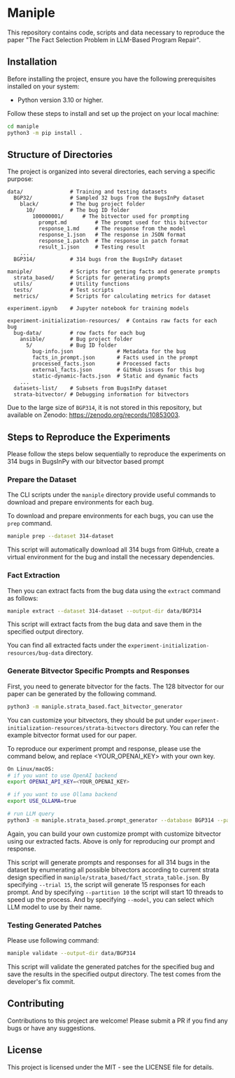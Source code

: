 # Maniple

This repository contains code, scripts and data necessary to reproduce the paper "The Fact Selection Problem in LLM-Based Program Repair".

## Installation

Before installing the project, ensure you have the following prerequisites installed on your system:

- Python version 3.10 or higher.

Follow these steps to install and set up the project on your local machine:

```sh
cd maniple
python3 -m pip install .
```

## Structure of Directories

The project is organized into several directories, each serving a specific purpose:

```plaintext
data/               # Training and testing datasets
  BGP32/            # Sampled 32 bugs from the BugsInPy dataset
    black/          # The bug project folder
      10/           # The bug ID folder
        100000001/      # The bitvector used for prompting
          prompt.md         # The prompt used for this bitvector
          response_1.md     # The response from the model
          response_1.json   # The response in JSON format
          response_1.patch  # The response in patch format
          result_1.json     # Testing result
    ...
  BGP314/           # 314 bugs from the BugsInPy dataset

maniple/            # Scripts for getting facts and generate prompts
  strata_based/     # Scripts for generating prompts
  utils/            # Utility functions
  tests/            # Test scripts
  metrics/          # Scripts for calculating metrics for dataset

experiment.ipynb    # Jupyter notebook for training models

experiment-initialization-resources/  # Contains raw facts for each bug
  bug-data/         # row facts for each bug
    ansible/        # Bug project folder
      5/            # Bug ID folder
        bug-info.json              # Metadata for the bug
        facts_in_prompt.json       # Facts used in the prompt
        processed_facts.json       # Processed facts
        external_facts.json        # GitHub issues for this bug
        static-dynamic-facts.json  # Static and dynamic facts
    ...
  datasets-list/    # Subsets from BugsInPy dataset
  strata-bitvector/ # Debugging information for bitvectors
```

Due to the large size of `BGP314`, it is not stored in this repository, but available on Zenodo: https://zenodo.org/records/10853003.

## Steps to Reproduce the Experiments

Please follow the steps below sequentially to reproduce the experiments on 314 bugs in BugsInPy with our bitvector based prompt

### Prepare the Dataset

The CLI scripts under the `maniple` directory provide useful commands to download and prepare environments for each bug.

To download and prepare environments for each bugs, you can use the `prep` command.

```sh
maniple prep --dataset 314-dataset
```

This script will automatically download all 314 bugs from GitHub, create a virtual environment for the bug and install the necessary dependencies.

### Fact Extraction

Then you can extract facts from the bug data using the `extract` command as follows:

```sh
maniple extract --dataset 314-dataset --output-dir data/BGP314
```

This script will extract facts from the bug data and save them in the specified output directory.

You can find all extracted facts under the `experiment-initialization-resources/bug-data` directory.

### Generate Bitvector Specific Prompts and Responses

First, you need to generate bitvector for the facts. The 128 bitvector for our paper can be generated by the following command.

```sh
python3 -m maniple.strata_based.fact_bitvector_generator
```

You can customize your bitvectors, they should be put under `experiment-initialization-resources/strata-bitvectors` directory. You can refer the example bitvector format used for our paper.

To reproduce our experiment prompt and response, please use the command below, and replace <YOUR_OPENAI_KEY> with your own key.

```sh
On Linux/macOS:
# if you want to use OpenAI backend
export OPENAI_API_KEY=<YOUR_OPENAI_KEY>

# if you want to use Ollama backend
export USE_OLLAMA=true

# run LLM query
python3 -m maniple.strata_based.prompt_generator --database BGP314 --partition 10 --trial 15 --model "gpt-3.5-turbo-0125"
```

Again, you can build your own customize prompt with customize bitvector using our extracted facts. Above is only for reproducing our prompt and response.

This script will generate prompts and responses for all 314 bugs in the dataset by enumerating all possible bitvectors according to current strata design specified in `maniple/strata_based/fact_strata_table.json`. By specifying `--trial 15`, the script will generate 15 responses for each prompt. And by specifying `--partition 10` the script will start 10 threads to speed up the process. And by specifying `--model`, you can select which LLM model to use by their name.

### Testing Generated Patches

Please use following command:

```sh
maniple validate --output-dir data/BGP314
```

This script will validate the generated patches for the specified bug and save the results in the specified output directory. The test comes from the developer's fix commit.

## Contributing

Contributions to this project are welcome! Please submit a PR if you find any bugs or have any suggestions.

## License

This project is licensed under the MIT - see the LICENSE file for details.
